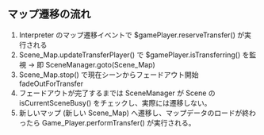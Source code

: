 
マップ遷移の流れ
----------
1. Interpreter のマップ遷移イベントで $gamePlayer.reserveTransfer() が実行される
2. Scene_Map.updateTransferPlayer() で $gamePlayer.isTransferring() を監視 → 即 SceneManager.goto(Scene_Map)
3. Scene_Map.stop() で現在シーンからフェードアウト開始 fadeOutForTransfer
4. フェードアウトが完了するまでは SceneManager が Scene の isCurrentSceneBusy() をチェックし、実際には遷移しない。
5. 新しいマップ (新しい Scene_Map) へ遷移し、マップデータのロードが終わったら Game_Player.performTransfer() が実行される。
